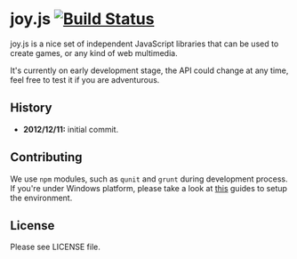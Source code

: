 joy.js [![Build Status](https://secure.travis-ci.org/joyjs/joy.js.png)](http://travis-ci.org/joyjs/joy.js)
===

joy.js is a nice set of independent JavaScript libraries that can be used to
create games, or any kind of web multimedia.

It's currently on early development stage, the API could change at any time,
feel free to test it if you are adventurous.

History
---

- **2012/12/11:** initial commit.

Contributing
---

We use `npm` modules, such as `qunit` and `grunt` during development process.
If you're under Windows platform, please take a look at
[this](https://gist.github.com/2489540) guides to setup the environment.


License
---

Please see LICENSE file.
